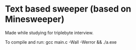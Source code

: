 # Text based sweeper (based on Minesweeper)

Made while studying for triplebyte interview.

To compile and run:
gcc main.c -Wall -Werror && ./a.exe
